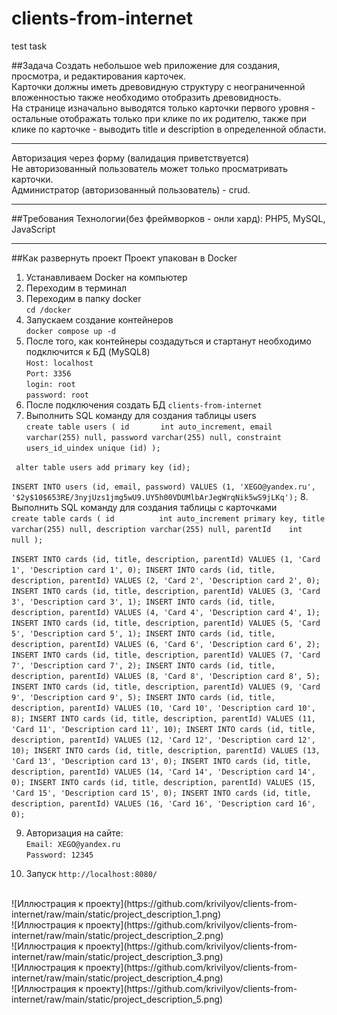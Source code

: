 # clients-from-internet
test task

##Задача
Создать небольшое web приложение для создания, просмотра, и редактирования карточек.<br />
Карточки должны иметь древовидную структуру с неограниченной вложенностью также необходимо отобразить древовидность.<br /> 
На странице изначально выводятся только карточки первого уровня - остальные отображать только при клике по их родителю, также при клике по карточке - выводить title и description в определенной области.
***
Авторизация через форму (валидация приветствуется) <br />
Не авторизованный пользователь может только просматривать карточки.<br />
Администратор (авторизованный пользователь) - crud.
***
##Требования
Технологии(без фреймворков - онли хард): PHP5, MySQL, JavaScript
***
##Как развернуть проект
Проект упакован в Docker
1. Устанавливаем Docker на компьютер
2. Переходим в терминал
3. Переходим в папку docker <br/>
`cd /docker`
4. Запускаем создание контейнеров <br />
`docker compose up -d`
5. После того, как контейнеры создадуться и стартанут необходимо подключится к БД (MySQL8)<br />
`Host: localhost` <br />
`Port: 3356` <br />
`login: root` <br />
`password: root`
6. После подключения создать БД `clients-from-internet`
7. Выполнить SQL команду для создания таблицы users <br />
`create table users
   (
   id       int auto_increment,
   email    varchar(255) null,
   password varchar(255) null,
   constraint users_id_uindex
   unique (id)
   );`<br/>

`
alter table users
add primary key (id);` <br />

`INSERT INTO users (id, email, password) VALUES (1, 'XEGO@yandex.ru', '$2y$10$653RE/3nyjUzs1jmg5wU9.UY5h00VDUMlbArJegWrqNik5wS9jLKq');`
8. Выполнить SQL команду для создания таблицы c карточками <br/>
`create table cards
   (
   id          int auto_increment
   primary key,
   title       varchar(255) null,
   description varchar(255) null,
   parentId    int          null
   );` <br />

`INSERT INTO cards (id, title, description, parentId) VALUES (1, 'Card 1', 'Description card 1', 0);
INSERT INTO cards (id, title, description, parentId) VALUES (2, 'Card 2', 'Description card 2', 0);
INSERT INTO cards (id, title, description, parentId) VALUES (3, 'Card 3', 'Description card 3', 1);
INSERT INTO cards (id, title, description, parentId) VALUES (4, 'Card 4', 'Description card 4', 1);
INSERT INTO cards (id, title, description, parentId) VALUES (5, 'Card 5', 'Description card 5', 1);
INSERT INTO cards (id, title, description, parentId) VALUES (6, 'Card 6', 'Description card 6', 2);
INSERT INTO cards (id, title, description, parentId) VALUES (7, 'Card 7', 'Description card 7', 2);
INSERT INTO cards (id, title, description, parentId) VALUES (8, 'Card 8', 'Description card 8', 5);
INSERT INTO cards (id, title, description, parentId) VALUES (9, 'Card 9', 'Description card 9', 5);
INSERT INTO cards (id, title, description, parentId) VALUES (10, 'Card 10', 'Description card 10', 8);
INSERT INTO cards (id, title, description, parentId) VALUES (11, 'Card 11', 'Description card 11', 10);
INSERT INTO cards (id, title, description, parentId) VALUES (12, 'Card 12', 'Description card 12', 10);
INSERT INTO cards (id, title, description, parentId) VALUES (13, 'Card 13', 'Description card 13', 0);
INSERT INTO cards (id, title, description, parentId) VALUES (14, 'Card 14', 'Description card 14', 0);
INSERT INTO cards (id, title, description, parentId) VALUES (15, 'Card 15', 'Description card 15', 0);
INSERT INTO cards (id, title, description, parentId) VALUES (16, 'Card 16', 'Description card 16', 0);` <br />

9. Авторизация на сайте: <br />
`Email: XEGO@yandex.ru`<br />
`Password: 12345`

10. Запуск `http://localhost:8080/`
<br />
![Иллюстрация к проекту](https://github.com/krivilyov/clients-from-internet/raw/main/static/project_description_1.png) <br />
![Иллюстрация к проекту](https://github.com/krivilyov/clients-from-internet/raw/main/static/project_description_2.png) <br />
![Иллюстрация к проекту](https://github.com/krivilyov/clients-from-internet/raw/main/static/project_description_3.png) <br />
![Иллюстрация к проекту](https://github.com/krivilyov/clients-from-internet/raw/main/static/project_description_4.png) <br />
![Иллюстрация к проекту](https://github.com/krivilyov/clients-from-internet/raw/main/static/project_description_5.png) <br />